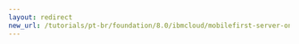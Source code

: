 ```yaml
---
layout: redirect
new_url: /tutorials/pt-br/foundation/8.0/ibmcloud/mobilefirst-server-on-icp/mobilefirst-appcenter-on-icp/
---
```


